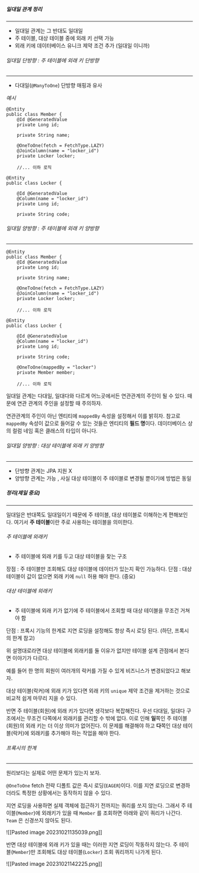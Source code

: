 

##### 일대일 관계 정리
---

- 일대일 관계는 그 반대도 일대일
- 주 테이블, 대상 테이블 중에 외래 키 선택 가능
- 외래 키에 데이터베이스 유니크 제약 조건 추가 (일대일 이니까)


###### 일대일 단방향 : 주 테이블에 외래 키 단방향
---
- 다대일(`@ManyToOne`) 단방향 매핑과 유사


*예시*

```
@Entity  
public class Member {  
    @Id @GeneratedValue  
    private Long id;  
    
    private String name;
	
    @OneToOne(fetch = FetchType.LAZY)  
	@JoinColumn(name = "locker_id")  
	private Locker locker;

	//... 이하 로직
```


```
@Entity  
public class Locker {  
  
    @Id @GeneratedValue  
    @Column(name = "locker_id")  
    private Long id;  
    
    private String code;
```


###### 일대일 양방향 : 주 테이블에 외래 키 양방향
---


```
@Entity  
public class Member {  
    @Id @GeneratedValue  
    private Long id;  
    
    private String name;
	
    @OneToOne(fetch = FetchType.LAZY)  
	@JoinColumn(name = "locker_id")  
	private Locker locker;

	//... 이하 로직
```


```
@Entity  
public class Locker {  
  
    @Id @GeneratedValue  
    @Column(name = "locker_id")  
    private Long id;  

	private String code;

	@OneToOne(mappedBy = "locker")  
	private Member member;

	//... 이하 로직
```


일대일 관계는 다대일, 일대다와 다르게 어느곳에서든 연관관계의 주인이 될 수 있다. 때문에 연관 관계의 주인을 설정할 때 주의하자. 

연관관계의 주인이 아닌 엔티티에 `mappedBy` 속성을 설정해서 이를 밝히자. 참고로 `mappedBy` 속성이 값으로 들어갈 수 있는 것들은 엔티티의 **필드 명**이다. 데이터베이스 상의 컬럼 네임 혹은 클래스의 타입이 아니다.


###### 일대일 양방향 : 대상 테이블에 외래 키 양방향
---
- 단방향 관계는 JPA 지원 X
- 양방향 관계는 가능 , 사실 대상 테이블이 주 테이블로 변경될 뿐이기에 방법은 동일



##### 정리(제일 중요)
---

일대일은 반대쪽도 일대일이기 때문에 주 테이블, 대상 테이블로 이해하는게 편해보인다.
여기서 **주 테이블**이란 주로 사용하는 테이블을 의미한다. 

###### 주 테이블에 외래키

- 주 테이블에 외래 키를 두고 대상 테이블을 찾는 구조

장점 : 주 테이블만 조회해도 대상 테이블에 데이터가 있는지 확인 가능하다.
단점 : 대상 테이블이 값이 없으면 외래 키에 `null` 허용 해야 한다. (중요)

###### 대상 테이블에 외래키

- 주 테이블에 외래 키가 없기에 주 테이블에서 조회할 때 대상 테이블을 무조건 거쳐야 함

단점 : 프록시 기능의 한계로 지연 로딩을 설정해도 항상 즉시 로딩 된다. (하단, 프록시의 한계 참고)


위 설명대로라면 대상 테이블에 외래키를 둘 이유가 없지만 테이블 설계 관점에서 본다면 이야기가 다르다.

예를 들어 한 명의 회원이 여러개의 락커를 가질 수 있게 비즈니스가 변경되었다고 해보자.

대상 테이블(락커)에 외래 키가 있다면 외래 키의 `unique` 제약 조건을 제거하는 것으로 비교적 쉽게 마무리 지을 수 있다. 

반면 주 테이블(회원)에 외래 키가 있다면 생각보다 복잡해진다. 우선 다대일, 일대다 구조에서는 무조건 다쪽에서 외래키를 관리할 수 밖에 없다. 이로 인해  **일**쪽인 주 테이블(회원)의 외래 키는 더 이상 의미가 없어진다. 이 문제를 해결해야 하고 **다**쪽인 대상 테이블(락커)에 외래키를 추가해야 하는 작업을 해야 한다.



###### 프록시의 한계
---

원리보다는 실제로 어떤 문제가 있는지 보자. 

`@OneToOne` fetch 전략 디폴트 값은 즉시 로딩(`EAGER`)이다. 이를 지연 로딩으로 변경하더라도 특정한 상황에서는 동작하지 않을 수 있다.

지연 로딩을 사용하면 실제 객체에 접근하기 전까지는 쿼리를 쏘지 않는다. 그래서 주 테이블(`Member`)에 외래키가 있을 때 `Member` 를 조회하면 아래와 같이 쿼리가 나간다. `Team` 은 신경쓰지 않아도 된다.

![[Pasted image 20231021135039.png]]


반면 대상 테이블에 외래 키가 있을 때는 이러한 지연 로딩이 작동하지 않는다.  주 테이블(`Member`)만 조회해도 대상 테이블(`Locker`) 조회 쿼리까지 나가게 된다.


![[Pasted image 20231021142225.png]]
